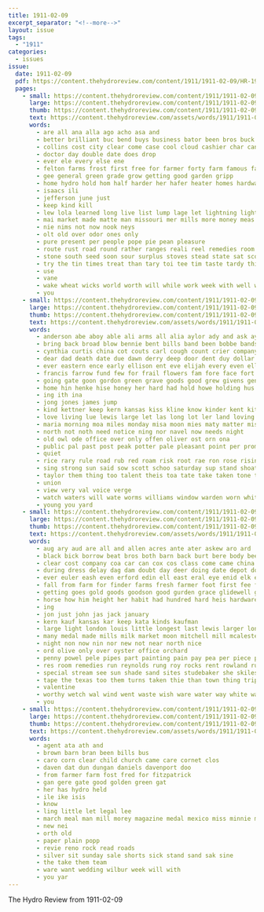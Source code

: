 ```yaml
---
title: 1911-02-09
excerpt_separator: "<!--more-->"
layout: issue
tags:
  - "1911"
categories:
  - issues
issue:
  date: 1911-02-09
  pdf: https://content.thehydroreview.com/content/1911/1911-02-09/HR-1911-02-09.pdf
  pages:
    - small: https://content.thehydroreview.com/content/1911/1911-02-09/small/HR-1911-02-09-01.jpg
      large: https://content.thehydroreview.com/content/1911/1911-02-09/large/HR-1911-02-09-01.jpg
      thumb: https://content.thehydroreview.com/content/1911/1911-02-09/thumbnails/HR-1911-02-09-01.jpg
      text: https://content.thehydroreview.com/assets/words/1911/1911-02-09/HR-1911-02-09-01.txt
      words:
        - are all ana alla ago acho asa and
        - better brilliant buc bend buys business bator been bros buck bank best both but
        - collins cost city clear come case cool cloud cashier char can chim cooks corner cause candy cash chas caddo cry
        - doctor day double date does drop
        - ever ele every else ene
        - felton farms frost first free for farmer forty farm famous far farra from
        - gee general green grade grow getting good garden gripp
        - home hydro hold hom half harder her hafer heater homes hardware has
        - isaacs ili
        - jefferson june just
        - keep kind kill
        - lew lola learned long live list lump lage let lightning light lines last lal lally lacy like loss
        - mai market made matte man missouri mer mills more money meas
        - nie nims not now nook neys
        - olt old over odor ones only
        - pure present per people pope pie pean pleasure
        - route rust road round rather ranges reali reel remedies room rice roads roy row
        - stone south seed soon sour surplus stoves stead state sat scott states saving special school sister secret seeds store sun stay struck smoke
        - try the tin times treat than tary toi tee tim taste tardy thing them
        - use
        - vane
        - wake wheat wicks world worth will while work week with well white wie wife want
        - you
    - small: https://content.thehydroreview.com/content/1911/1911-02-09/small/HR-1911-02-09-02.jpg
      large: https://content.thehydroreview.com/content/1911/1911-02-09/large/HR-1911-02-09-02.jpg
      thumb: https://content.thehydroreview.com/content/1911/1911-02-09/thumbnails/HR-1911-02-09-02.jpg
      text: https://content.thehydroreview.com/assets/words/1911/1911-02-09/HR-1911-02-09-02.txt
      words:
        - anderson abe aboy able ali arms all alia aylor ady and ask aya allen are april aud alan arm ane abla
        - bring back broad blow bennie bent bills band been bobbe bands breath baby benn bold brown beau black bay book beaver body ber bos bend bear bead bradley below boyd burkhalter blossom began bouey benton blush bis both but bee
        - cynthia curtis china cot couts carl cough count crier company cast cant chambers cream cross conaway cattle canes came county care chia clover charity cheek course come caress core case comin collier calis church can child cover clyde credit chas con cause chris curls charleston chere cheeks col clerk
        - dear dad death date due dawn derry deep door dent duy dollar drew dows dim dobbs dobbe duty die done day down dar
        - ever eastern ence early ellison ent eve elijah every even ellen enos
        - francis farrow fund few for frail flowers fam fore face fort floor fog fitten fresh fear faith faint front forty falling fingers from friday folks found fred fell fow first fer fron fix farm
        - going gate goon gordon green grave goods good grew givens general garden gray gaye glad getting
        - home hin henke hise honey her hard had hold howe holding hus hydro hank hes hay high has hurt hey how house held hug hume hand hor hearing hollow heart heritage hud head
        - ing ith ina
        - jong jones james jump
        - kind kettner keep kern kansas kiss kline know kinder kent kit kinney
        - love living lue lewis large let las long lot ler land loving last low like lands left light lodge look lessen life lay loe little later lowing lords likely lady lack luella
        - maria morning moa miles monday misa moon mies maty matter mis much messenger mansion more merrill most mean medal monda made muslin man mules mares manner mover moment mall mise milk mary might mcfarland myrtle must miss mabel macy mouse mercy mian mons mare mai
        - north not noth need notice ning nor navel now needs night
        - old owl ode office over only offen oliver ost orn ona
        - public pal past post peak potter pale pleasant point per promise pillow piece perk poland pinch phe parent pro pearl pins pain part pare people pet putt present path
        - quiet
        - rice rary rule road rub red roam risk root rae ron rose rising raid rather rest rough room roses run ready row roscoe rain river reed real
        - sing strong sun said sow scott schoo saturday sup stand shoats smith sunday son swan sigh stoop set soon side sell say sale shin strange street sickle sorrow shoulder seem shone sella surgeon school still stan strength speech strand sich such small second spell som shawl see stay star schools sick shar send sho sim south special spring standing smiling selina she sat
        - taylor them thing too talent theis toa tate take taken tone then tue tian tie thut tiny thea till thai tim tyne tell thompson team touch ting tary tor the thie
        - union
        - view very val voice verge
        - watch waters will wate worms williams window warden worn white warm wisdom warburton wing way work why wreath walk wit was with world water want wee went west willard working wide while well wile wire
        - young you yard
    - small: https://content.thehydroreview.com/content/1911/1911-02-09/small/HR-1911-02-09-03.jpg
      large: https://content.thehydroreview.com/content/1911/1911-02-09/large/HR-1911-02-09-03.jpg
      thumb: https://content.thehydroreview.com/content/1911/1911-02-09/thumbnails/HR-1911-02-09-03.jpg
      text: https://content.thehydroreview.com/assets/words/1911/1911-02-09/HR-1911-02-09-03.txt
      words:
        - aug ary aud are all and allen acres ante ater askew aro ard
        - black bick borrow beat bros both barn back burt bere body been brother bottom bis business buck best but big bills banks
        - clear cost company coa car can cox cos class come came china creek canton call chronic candies council con chester cold cream cash city councill cora cause chambers
        - during dress delay dag dam doubt day deer doing date depot down deering dry due
        - ever euler eash even erford edin ell east eral eye enid elk ear
        - fall from farm for finder farms fresh farmer foot first fee friday fix fail fore flow frank florence fast friend forget face
        - getting goes gold goods goodson good gurden grace glidewell gage glad gun
        - horse how him height her habit had hundred hard heis hardware hones hal house hon hour hyde has harness hutchinson half hafer hydro hart hater home hinton honorable
        - ing
        - jon just john jas jack january
        - kern kauf kansas kar keep kata kinds kaufman
        - large light london louis little longest last lewis larger long leader lawton let lame lean land lower laval law lacy lines line left lary
        - many medal made mills milk market moon mitchell mill mcalester mini mon music morn man min miss myrtle may monday mil meadow more most mildred much miles members men main money miller
        - night non now nin nor new not near north nice
        - ord olive only over oyster office orchard
        - penny powel pele pipes part painting pain pay pea per piece post past plenty plant priday place pene parra price pump pitzer pope pearl power perfect
        - res room remedies run reynolds rung roy rocks rent rowland running rave route red rob
        - special stream see sun shade sand sites studebaker she skiles sup sunday stunz stand season sam snyder sprague sale shown silver stock street streets standard sid show service seats sur set streams sal straight supper selling soon scales store south surface son shall
        - tape the texas too them turns taken thie than town thing trip title tain tin top
        - valentine
        - worthy wetch wal wind went waste wish ware water way white warburton wat with was work worth weber wears weatherford want watch weather woods week will wait wife
        - you
    - small: https://content.thehydroreview.com/content/1911/1911-02-09/small/HR-1911-02-09-04.jpg
      large: https://content.thehydroreview.com/content/1911/1911-02-09/large/HR-1911-02-09-04.jpg
      thumb: https://content.thehydroreview.com/content/1911/1911-02-09/thumbnails/HR-1911-02-09-04.jpg
      text: https://content.thehydroreview.com/assets/words/1911/1911-02-09/HR-1911-02-09-04.txt
      words:
        - agent ata ath and
        - brown barn bran been bills bus
        - caro corn clear child church came care cornet clos
        - daven dat dun dungan daniels davenport doo
        - from farmer farm fost fred for fitzpatrick
        - gan gere gate good golden green gat
        - her has hydro held
        - ile ike isis
        - know
        - ling little let legal lee
        - march meal man mill morey magazine medal mexico miss minnie most
        - new nei
        - orth old
        - paper plain popp
        - revie reno rock read roads
        - silver sit sunday sale shorts sick stand sand sak sine
        - the take them team
        - ware want wedding wilbur week will with
        - you yar
---
```


The Hydro Review from 1911-02-09

<!--more-->


